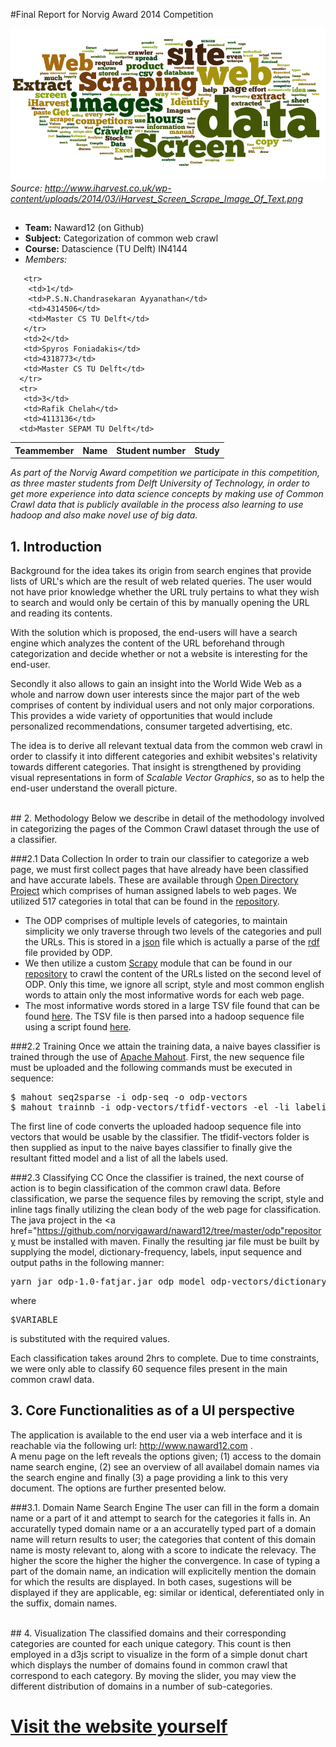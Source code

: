 #Final Report for Norvig Award 2014 Competition



![alt tag](/pictures/report/report-coverpic.png)
<br><l><I> Source: http://www.iharvest.co.uk/wp-content/uploads/2014/03/iHarvest_Screen_Scrape_Image_Of_Text.png </I>



## 

- <b>Team:</b> Naward12 (on Github)
- <b>Subject:</b> Categorization of common web crawl
- <b>Course:</b> Datascience (TU Delft) IN4144
- *Members:* 

<table>
      <tr>
         <th>Teammember</th>
         <th>Name</th>
         <th>Student number</th>
         <th>Study</th>
      </tr>
 
       <tr>
        <td>1</td>
        <td>P.S.N.Chandrasekaran Ayyanathan</td>
        <td>4314506</td>
        <td>Master CS TU Delft</td>
       </tr>
       <td>2</td>
       <td>Spyros Foniadakis</td>
       <td>4318773</td>
       <td>Master CS TU Delft</td>
      </tr>
      <tr>
       <td>3</td>
       <td>Rafik Chelah</td>
       <td>4113136</td>
      <td>Master SEPAM TU Delft</td>
              
</table>



<i> As part of the Norvig Award competition we participate in this competition, as three master students from Delft University of Technology, in order to get more experience into data science concepts by making use of Common Crawl data that is publicly available in the process also learning to use hadoop and also make novel use of big data. </b>
</i>

## 1. Introduction
Background for the idea takes its origin from search engines that provide lists of URL's which are the result of web related queries. The user would not have prior knowledge whether the URL truly pertains to what they wish to search and would only be certain of this by manually opening the URL and reading its contents.

With the solution which is proposed, the end-users will have a search engine which analyzes the content of the URL beforehand through categorization and decide whether or not a website is interesting for the end-user.

Secondly it also allows to gain an insight into the World Wide Web as a whole and narrow down user interests since the major part of the web comprises of content by individual users and not only major corporations. This provides a wide variety of opportunities that would include personalized recommendations, consumer targeted advertising, etc.
 
The idea is to derive all relevant textual data from the common web crawl in order to classify it into different categories and exhibit websites's relativity towards different categories. That insight is strengthened by providing visual representations in form of <i>Scalable Vector Graphics</i>, so as to help the end-user understand the overall picture.

<br>
## 2. Methodology
Below we describe in detail of the methodology involved in categorizing the pages of the Common Crawl dataset through the use of a classifier.

###2.1 Data Collection
In order to train our classifier to categorize a web page, we must first collect pages that have already have been classified and have accurate labels. These are available through <a href=http://www.dmoz.org/>Open Directory Project</a> which comprises of human assigned labels to web pages. We utilized 517 categories in total that can be found in the <a href="https://github.com/norvigaward/naward12/blob/master/stats/labels.txt">repository</a>.

- The ODP comprises of multiple levels of categories, to maintain simplicity we only traverse through two levels of the categories and pull the URLs. This is stored in a <a href="https://copy.com/L10OrSzm6DjH">json</a> file which is actually a parse of the <a href="http://www.dmoz.org/rdf.html">rdf</a> file provided by ODP. 
- We then utilize a custom <a href="http://doc.scrapy.org/en/latest/index.html">Scrapy</a> module that can be found in our <a href="https://github.com/norvigaward/naward12/tree/master/scraper">repository</a> to crawl the content of the URLs listed on the second level of ODP. Only this time, we ignore all script, style and most common english words to attain only the most informative words for each web page. 
- The most informative words stored in a large TSV file found that can be found <a href="https://copy.com/L10OrSzm6DjH">here</a>. The TSV file is then parsed into a hadoop sequence file using a script found <a href="https://github.com/norvigaward/naward12/tree/master/mahout">here</a>.

###2.2 Training
Once we attain the training data, a naive bayes classifier is trained through the use of <a href="https://mahout.apache.org/">Apache Mahout</a>. First, the new sequence file must be uploaded and the following commands must be executed in sequence:

<pre>
$ mahout seq2sparse -i odp-seq -o odp-vectors
$ mahout trainnb -i odp-vectors/tfidf-vectors -el -li labelindex -o model -ow -c
</pre>

The first line of code converts the uploaded hadoop sequence file into vectors that would be usable by the classifier. The tfidif-vectors folder is then supplied as input to the naive bayes classifier to finally give the resultant fitted model and a list of all the labels used.

###2.3 Classifying CC
Once the classifier is trained, the next course of action is to begin classification of the common crawl data. Before classification, we parse the sequence files by removing the script, style and inline tags finally utilizing the clean body of the web page for classification. The java project in the <a href="https://github.com/norvigaward/naward12/tree/master/odp"repository</a> must be installed with maven. Finally the resulting jar file must be built by supplying the model, dictionary-frequency, labels, input sequence and output paths in the following manner:

<pre>
yarn jar odp-1.0-fatjar.jar odp model odp-vectors/dictionary.file-0 odp-vectors/df-count/part-r-00000 labelindex /data/public/common-crawl/crawl-data/CC-MAIN-2014-10/segments/1393999635677/seq/CC-MAIN-20140305060715-000$VARIABLE-ip-10-183-142-35.ec2.internal.warc.seq output$VARIABLE
</pre>
where <pre>$VARIABLE</pre> is substituted with the required values.

Each classification takes around 2hrs to complete. Due to time constraints, we were only able to classify 60 sequence files present in the main common crawl data.

## 3. Core Functionalities as of a UI perspective
The application is available to the end user via a web interface and it is reachable via the following url: <a href=http://www.naward12.com> http://www.naward12.com </a>.
<br>
A menu page on the left reveals the options given; (1) access to the domain name search engine, (2) see an overview of all availabel domain names via the search engine and finally (3) a page providing a link to this very document. The options are further presented below.

###3.1. Domain Name Search Engine
The user can fill in the form a domain name or a part of it and attempt to search for the categories it falls in. An accuratelly typed domain name or a an accuratelly typed part of a domain name will return results to user; the categories that content of this domain name is mosty relevant to, along with a score to indicate the relevacy. The higher the score the higher the higher the convergence. In case of typing a part of the domain name, an indication will explicitelly mention the domain for which the results are displayed. In both cases, sugestions will be displayed if they are applicable, eg: similar or identical, deferentiated only in the suffix, domain names.


<br>
## 4. Visualization
The classified domains and their corresponding categories are counted for each unique category. This count is then employed in a d3js script to visualize in the form of a simple donut chart which displays the number of domains found in common crawl that correspond to each category. By moving the slider, you may view the different distribution of domains in a number of sub-categories.


# <a href=http://www.naward12.com> Visit the website yourself </a>
